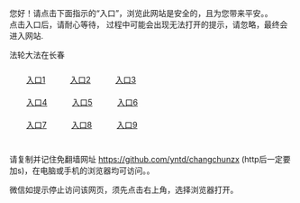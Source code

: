 您好！请点击下面指示的“入口”，浏览此网站是安全的，且为您带来平安。。 <br/>
点击入口后，请耐心等待， 过程中可能会出现无法打开的提示，请忽略，最终会进入网站. </br>

法轮大法在长春<br/>
<div style="padding:10px"><a style="margin:20px" target="_blank" href="https://dpzuyxe1gwm3m.cloudfront.net/2Qpsp?abpexyg" id="ccLink1" rel="nofollow">入口1</a> <a target="_blank" style="margin:20px" href="https://d36uvokw9mlg52.cloudfront.net/2Qpsp?bhvbutrf" id="ccLink2" rel="nofollow">入口2</a> <a style="margin:20px" target="_blank" href="https://d3nv50r6eemkw5.cloudfront.net/2Qpsp?wznllhim" id="ccLink3" rel="nofollow">入口3</a></div>

<div style="padding:10px" ><a style="margin:20px" target="_blank" href="https://dpzuyxe1gwm3m.cloudfront.net/2Qpsp?abpexyg" id="ccLink4" rel="nofollow">入口4</a> <a style="margin:20px" href="https://d36uvokw9mlg52.cloudfront.net/2Qpsp?bhvbutrf" target="_blank" id="ccLink5" rel="nofollow">入口5</a> <a style="margin:20px" href="https://d3nv50r6eemkw5.cloudfront.net/2Qpsp?wznllhim" target="_blank" id="ccLink6" rel="nofollow">入口6</a></div>

<div style="padding:10px"><a style="margin:20px" target="_blank" href="https://dpzuyxe1gwm3m.cloudfront.net/2Qpsp?abpexyg" id="ccLink7" rel="nofollow">入口7</a> <a style="margin:20px" href="https://d36uvokw9mlg52.cloudfront.net/2Qpsp?bhvbutrf" target="_blank" id="ccLink8" rel="nofollow">入口8</a> <a style="margin:20px" target="_blank" href="https://d3nv50r6eemkw5.cloudfront.net/2Qpsp?wznllhim" id="ccLink9" rel="nofollow">入口9</a></div>

<br/>



请复制并记住免翻墙网址 https://github.com/yntd/changchunzx (http后一定要加s)，在电脑或手机的浏览器均可访问。。<br/>

微信如提示停止访问该网页，须先点击右上角，选择浏览器打开。
